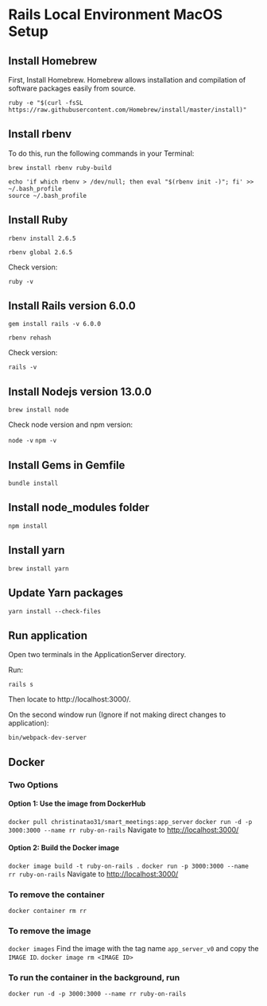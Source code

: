 # Rails Local Environment MacOS Setup

## Install Homebrew
First, Install Homebrew. Homebrew allows installation and compilation of software packages easily from source.

`ruby -e "$(curl -fsSL https://raw.githubusercontent.com/Homebrew/install/master/install)"`

## Install rbenv

To do this, run the following commands in your Terminal:

`brew install rbenv ruby-build`
```
echo 'if which rbenv > /dev/null; then eval "$(rbenv init -)"; fi' >> ~/.bash_profile
source ~/.bash_profile
```

## Install Ruby
`rbenv install 2.6.5`

`rbenv global 2.6.5`

Check version:

`ruby -v`

## Install Rails version 6.0.0

`gem install rails -v 6.0.0`

`rbenv rehash`

Check version:

`rails -v`

## Install Nodejs version 13.0.0

`brew install node`

Check node version and npm version:

`node -v`
`npm -v`

## Install Gems in Gemfile

`bundle install`

## Install node_modules folder

`npm install`

## Install yarn

`brew install yarn`

## Update Yarn packages

`yarn install --check-files`

## Run application

Open two terminals in the ApplicationServer directory.

Run:

`rails s`

Then locate to http://localhost:3000/.

On the second window run (Ignore if not making direct changes to application):

`bin/webpack-dev-server`

## Docker

### Two Options

#### Option 1: Use the image from DockerHub

`docker pull christinatao31/smart_meetings:app_server`
`docker run -d -p 3000:3000 --name rr ruby-on-rails`
Navigate to <http://localhost:3000/>

#### Option 2: Build the Docker image

`docker image build -t ruby-on-rails .`
`docker run -p 3000:3000 --name rr ruby-on-rails`
Navigate to <http://localhost:3000/>


### To remove the container
`docker container rm rr`

### To remove the image
`docker images`
Find the image with the tag name `app_server_v0` and copy the `IMAGE ID`.
`docker image rm <IMAGE ID>`

### To run the container in the background, run
`docker run -d -p 3000:3000 --name rr ruby-on-rails`


